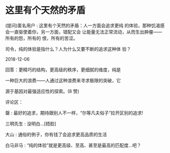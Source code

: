 # 这里有个天然的矛盾

(提问)匿名用户 : 这里有个天然的矛盾：人一方面会追求更纯 的体验，那种饥渴感会一直驱使着你，另一方面，错配又会 让能量无法正常流动，从而生出肿瘤——所有的怨，所有的 恨，所有的苦涩。

司令，纯的体验是指什么？人为什么又要不断的追求这种体 验？

2018-12-06

回答：更精巧的结构，更高级的秩序，更细腻的维度，纯是

一种巨大的浪费——人通过这种浪费来寻求极限的突破，它

源于基因对最强适应性的探索。(8 赞)

评论区：

罄 : 最好的追求，期待跟别人不一样，“尔等凡夫俗子“拉开区别的追求!

三明先生 : 没明白…[捂脸]

大山 : 通俗的例子，你有钱了会追求更高品质的生活

白马非马 : “纯的体验”就是更高级、至高、甚至是最高的匹配度…吧？